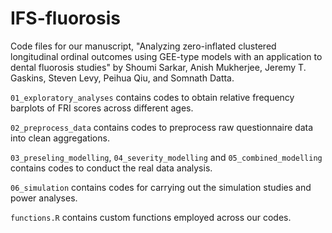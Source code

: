 # IFS-fluorosis

Code files for our manuscript, "Analyzing zero-inflated clustered longitudinal ordinal outcomes using GEE-type models with an application to dental fluorosis studies" by Shoumi Sarkar, Anish Mukherjee, Jeremy T. Gaskins, Steven Levy, Peihua Qiu, and Somnath Datta.

`01_exploratory_analyses` contains codes to obtain relative frequency barplots of FRI scores across different ages.

`02_preprocess_data` contains codes to preprocess raw questionnaire data into clean aggregations.

`03_preseling_modelling`, `04_severity_modelling` and `05_combined_modelling` contains codes to conduct the real data analysis.

`06_simulation` contains codes for carrying out the simulation studies and power analyses.

`functions.R` contains custom functions employed across our codes.
